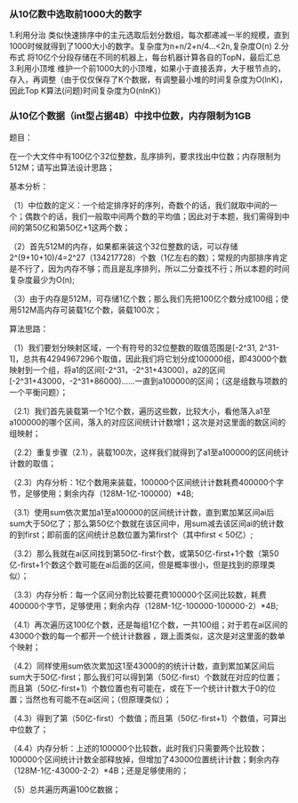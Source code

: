 ### 从10亿数中选取前1000大的数字

1.利用分治
类似快速排序中的主元选取后划分数组，每次都递减一半的规模，直到1000时候就得到了1000大小的数字。复杂度为n+n/2+n/4…<2n,复杂度O(n)
2.分布式
将10亿个分段存储在不同的机器上，每台机器计算各自的TopN，最后汇总
3.利用小顶堆
维护一个前1000大的小顶堆，如果小于直接丢弃，大于根节点的，存入，再调整（由于仅仅保存了K个数据，有调整最小堆的时间复杂度为O(lnK)，因此Top K算法(问题)时间复杂度为O(nlnK)）

### 从10亿个数据（int型占据4B）中找中位数，内存限制为1GB

题目：

在一个大文件中有100亿个32位整数，乱序排列，要求找出中位数；内存限制为512M；请写出算法设计思路；



基本分析：

（1）中位数的定义：一个给定排序好的序列，奇数个的话，我们就取中间的一个；偶数个的话，我们一般取中间两个数的平均值；因此对于本题，我们需得到中间的第50亿和第50亿+1这两个数；

（2）首先512M的内存，如果都来装这个32位整数的话，可以存储2^(9+10+10)/4=2^27（134217728）个数（1亿左右的数）；常规的内部排序肯定是不行了，因为内存不够；而且是乱序排列，所以二分查找不行；所以本题的时间复杂度最少为O(n);

（3）由于内存是512M，可存储1亿个数；那么我们先把100亿个数分成100组；使用512M高内存可装载1亿个数，装载100次；



算法思路：

（1）我们要划分映射区域，一个有符号的32位整数的取值范围是[-2^31, 2^31-1]，总共有4294967296个取值，因此我们将它划分成100000组，即43000个数映射到一个组，将a1的区间[-2^31，-2^31+43000)，a2的区间[-2^31+43000，-2^31+86000)......一直到a100000的区间；（这是组数与项数的一个平衡问题）；

（2.1）我们首先装载第一个1亿个数，遍历这些数，比较大小，看他落入a1至a100000的哪个区间，落入的对应区间统计计数增1；这次是对这里面的数区间的组映射；

（2.2）重复步骤（2.1），装载100次，这样我们就得到了a1至a100000的区间统计计数的取值；

（2.3）内存分析：1亿个数用来装载，100000个区间统计计数耗费400000个字节，足够使用；剩余内存（128M-1亿-100000）*4B;

（3.1）使用sum依次累加a1至a100000的区间统计计数，直到累加某区间ai后sum大于50亿了；那么第50亿个数就在该区间中，用sum减去该区间ai的统计数的到first；即前面的区间统计总数位置为第first个（其中first < 50亿）;

（3.2）那么我就在ai区间找到第50亿-first个数，或第50亿-first+1个数（第50亿-first+1个数这个数可能在ai后面的区间，但是概率很小，但是找到的原理类似）；

（3.3）内存分析：每一个区间分割比较要花费100000个区间比较数，耗费400000个字节，足够使用；剩余内存（128M-1亿-100000-100000-2）*4B;

（4.1）再次遍历这100亿个数，还是每组1亿个数，一共100组；对于若在ai区间的43000个数的每一个都开一个统计计数器 ，跟上面类似，这次是对这里面的数单个映射；

（4.2）同样使用sum依次累加这1至43000的的统计计数，直到累加某区间后sum大于50亿-first；那么我们可以得到第（50亿-first）个数就在对应的位置；而且第（50亿-first+1）个数位置也有可能在，或在下一个统计计数大于0的位置；当然也有可能不在ai区间；（但原理类似）；

（4.3）得到了第（50亿-first）个数值；而且第（50亿-first+1）个数值，可算出中位数了；

（4.4）内存分析：上述的100000个比较数，此时我们只需要两个比较数；100000个区间统计计数全部释放掉，但增加了43000位置统计计数；剩余内存（128M-1亿-43000-2-2）*4B；还是足够使用的；

（5）总共遍历两遍100亿数据；